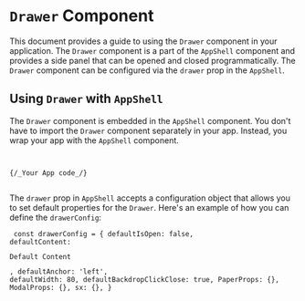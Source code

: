 # `Drawer` Component

This document provides a guide to using the `Drawer` component in your application. The `Drawer` component is a part of the `AppShell` component and provides a side panel that can be opened and closed programmatically. The `Drawer` component can be configured via the `drawer` prop in the `AppShell`.

## Using `Drawer` with `AppShell`

The `Drawer` component is embedded in the `AppShell` component. You don't have to import the `Drawer` component separately in your app. Instead, you wrap your app with the `AppShell` component.

<code>
<AppShell drawer={drawerConfig}>
{/_Your App code_/}
</AppShell>
</code>

The `drawer` prop in `AppShell` accepts a configuration object that allows you to set default properties for the `Drawer`. Here's an example of how you can define the `drawerConfig`:

<code><pre>
const drawerConfig = {
defaultIsOpen: false,
defaultContent: <p>Default Content</p>,
defaultAnchor: 'left',
defaultWidth: 80,
defaultBackdropClickClose: true,
PaperProps: {},
ModalProps: {},
sx: {},
}

</code></pre>
